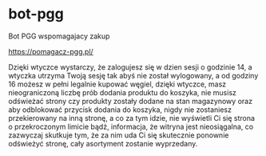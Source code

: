 # bot-pgg
Bot PGG wspomagajacy zakup

https://pomagacz-pgg.pl/

Dzięki wtyczce wystarczy, że zalogujesz się w dzien sesji o godzinie 14, a wtyczka utrzyma Twoją sesję tak abyś nie został wylogowany, a od godziny 16 możesz w pełni legalnie kupować węgiel, dzięki wtyczce, masz nieograniczoną liczbę prób dodania produktu do koszyka, nie musisz odświeżać strony czy produkty zostały dodane na stan magazynowy oraz aby odblokować przycisk dodania do koszyka, nigdy nie zostaniesz przekierowany na inną stronę, a co za tym idzie, nie wyświetli Ci się strona o przekroczonym limicie bądź, informacja, że witryna jest nieosiągalna, co zazwyczaj skutkuje tym, że za nim uda Ci się skutecznie ponownie odświeżyć stronę, cały asortyment zostanie wyprzedany.
